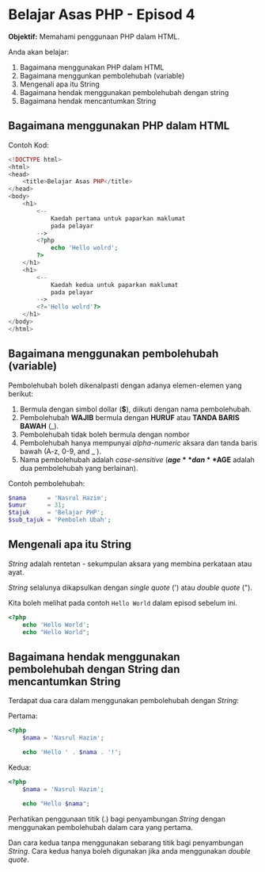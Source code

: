 # Belajar Asas PHP - Episod 4

**Objektif:** Memahami penggunaan PHP dalam HTML.

Anda akan belajar:

1. Bagaimana menggunakan PHP dalam HTML
2. Bagaimana menggunkan pembolehubah (variable)
3. Mengenali apa itu String
4. Bagaimana hendak menggunakan pembolehubah dengan string
5. Bagaimana hendak mencantumkan String

## Bagaimana menggunakan PHP dalam HTML

Contoh Kod:

```php
<!DOCTYPE html>
<html>
<head>
	<title>Belajar Asas PHP</title>
</head>
<body>
	<h1>
		<-- 
			Kaedah pertama untuk paparkan maklumat
			pada pelayar
		-->
		<?php
			echo 'Hello wolrd';
		?>
	</h1>
	<h1>
		<-- 
			Kaedah kedua untuk paparkan maklumat
			pada pelayar
		-->
		<?='Hello wolrd'?>
	</h1>
</body>
</html>
```

## Bagaimana menggunakan pembolehubah (variable)

Pembolehubah boleh dikenalpasti dengan adanya elemen-elemen yang berikut:

1. Bermula dengan simbol dollar (**$**), diikuti dengan nama pembolehubah.
2. Pembolehubah **WAJIB** bermula dengan **HURUF** atau **TANDA BARIS BAWAH** (_).
3. Pembolehubah tidak boleh bermula dengan nombor
4. Pembolehubah hanya mempunyai *alpha-numeric* aksara dan tanda baris bawah  (A-z, 0-9, and _ ).
5. Nama pembolehubah adalah *case-sensitive* (**$age** dan **$AGE** adalah dua pembolehubah yang berlainan).

Contoh pembolehubah:

```php
$nama      = 'Nasrul Hazim';
$umur      = 31;
$tajuk     = 'Belajar PHP';
$sub_tajuk = 'Pemboleh Ubah';
```

## Mengenali apa itu String

*String* adalah rentetan - sekumpulan aksara yang membina perkataan atau ayat.

*String* selalunya dikapsulkan dengan *single quote* (') atau *double quote* (").

Kita boleh melihat pada contoh `Hello World` dalam episod sebelum ini.

```php
<?php
	echo 'Hello World';
	echo "Hello World";
```

## Bagaimana hendak menggunakan pembolehubah dengan String dan mencantumkan String

Terdapat dua cara dalam menggunakan pembolehubah dengan *String*:

Pertama:

```php
<?php
	$nama = 'Nasrul Hazim';

	echo 'Hello ' . $nama . '!';
```

Kedua:

```php
<?php
	$nama = 'Nasrul Hazim';

	echo "Hello $nama";
```

Perhatikan penggunaan titik (.) bagi penyambungan *String* dengan menggunakan pembolehubah dalam cara yang pertama.

Dan cara kedua tanpa menggunakan sebarang titik bagi penyambungan *String*. Cara kedua hanya boleh digunakan jika anda menggunakan *double quote*.
